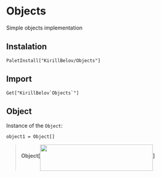 # Objects
Simple objects implementation

## Instalation

```wolfram
PaletInstall["KirillBelov/Objects"]
```

## Import

```wolfram
Get["KirillBelov`Objects`"]
```

## Object

Instance of the `Object`:

```wolfram
object1 = Object[]
```

>**Object[**<img width="300" height="70" align="middle" src="https://user-images.githubusercontent.com/16749283/216984255-9fe5d45a-948a-4e59-b0be-392a1b5a9f81.png">**]**
